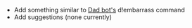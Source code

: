 * Add something similar to [Dad bot's](https://github.com/AlekEagle/dadbot) d!embarrass command
* Add suggestions (none currently)